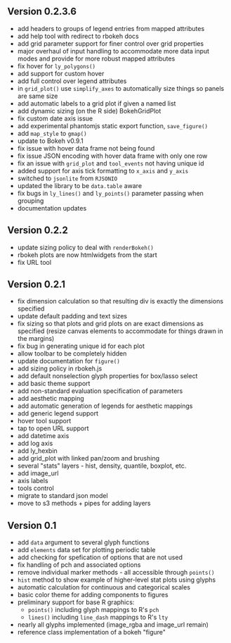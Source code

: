 Version 0.2.3.6
----------------------------------------------------------------------

- add headers to groups of legend entries from mapped attributes
- add help tool with redirect to rbokeh docs
- add grid parameter support for finer control over grid properties
- major overhaul of input handling to accommodate more data input modes and provide for more robust mapped attributes
- fix hover for `ly_polygons()`
- add support for custom hover
- add full control over legend attributes
- in `grid_plot()` use `simplify_axes` to automatically size things so panels are same size
- add automatic labels to a grid plot if given a named list
- add dynamic sizing (on the R side) BokehGridPlot
- fix custom date axis issue
- add experimental phantomjs static export function, `save_figure()`
- add `map_style` to `gmap()`
- update to Bokeh v0.9.1
- fix issue with hover data frame not being found
- fix issue JSON encoding with hover data frame with only one row
- fix an issue with `grid_plot` and `tool_events` not having unique id
- added support for axis tick formatting to `x_axis` and `y_axis`
- switched to `jsonlite` from `RJSONIO`
- updated the library to be `data.table` aware
- fix bugs in `ly_lines()` and `ly_points()` parameter passing when grouping
- documentation updates

Version 0.2.2
----------------------------------------------------------------------

- update sizing policy to deal with `renderBokeh()`
- rbokeh plots are now htmlwidgets from the start
- fix URL tool

Version 0.2.1
----------------------------------------------------------------------

- fix dimension calculation so that resulting div is exactly the dimensions specified
- update default padding and text sizes
- fix sizing so that plots and grid plots on are exact dimensions as specified (resize canvas elements to accommodate for things drawn in the margins)
- fix bug in generating unique id for each plot
- allow toolbar to be completely hidden
- update documentation for `figure()`
- add sizing policy in rbokeh.js
- add default nonselection glyph properties for box/lasso select
- add basic theme support
- add non-standard evaluation specification of parameters
- add aesthetic mapping
- add automatic generation of legends for aesthetic mappings
- add generic legend support
- hover tool support
- tap to open URL support
- add datetime axis
- add log axis
- add ly_hexbin
- add grid_plot with linked pan/zoom and brushing
- several "stats" layers - hist, density, quantile, boxplot, etc.
- add image_url
- axis labels
- tools control
- migrate to standard json model
- move to s3 methods + pipes for adding layers

Version 0.1
----------------------------------------------------------------------

- add `data` argument to several glyph functions
- add `elements` data set for plotting periodic table
- add checking for spefication of options that are not used
- fix handling of pch and associated options
- remove individual marker methods - all accessible through `points()`
- `hist` method to show example of higher-level stat plots using glyphs
- automatic calculation for continuous and categorical scales
- basic color theme for adding components to figures
- preliminary support for base R graphics:
  - `points()` including glyph mappings to R's `pch`
  - `lines()` including `line_dash` mappings to R's `lty`
- nearly all glyphs implemented (image\_rgba and image\_url remain)
- reference class implementation of a bokeh "figure"
